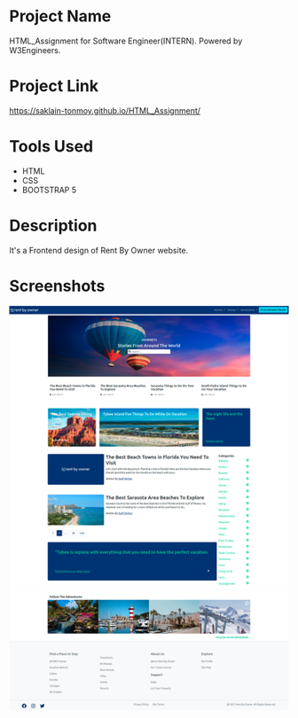 # Project Name
HTML_Assignment for Software Engineer(INTERN). Powered by W3Engineers.

# Project Link
https://saklain-tonmoy.github.io/HTML_Assignment/

# Tools Used
* HTML
* CSS
* BOOTSTRAP 5

# Description
It's a Frontend design of Rent By Owner website.

# Screenshots
!["upper portion"](https://github.com/Saklain-Tonmoy/HTML_Assignment/blob/master/assets/images/screenshot-1)
!["middle portion"](https://github.com/Saklain-Tonmoy/HTML_Assignment/blob/master/assets/images/screenshot-2)
!["lower portion"](https://github.com/Saklain-Tonmoy/HTML_Assignment/blob/master/assets/images/screenshot-3)
